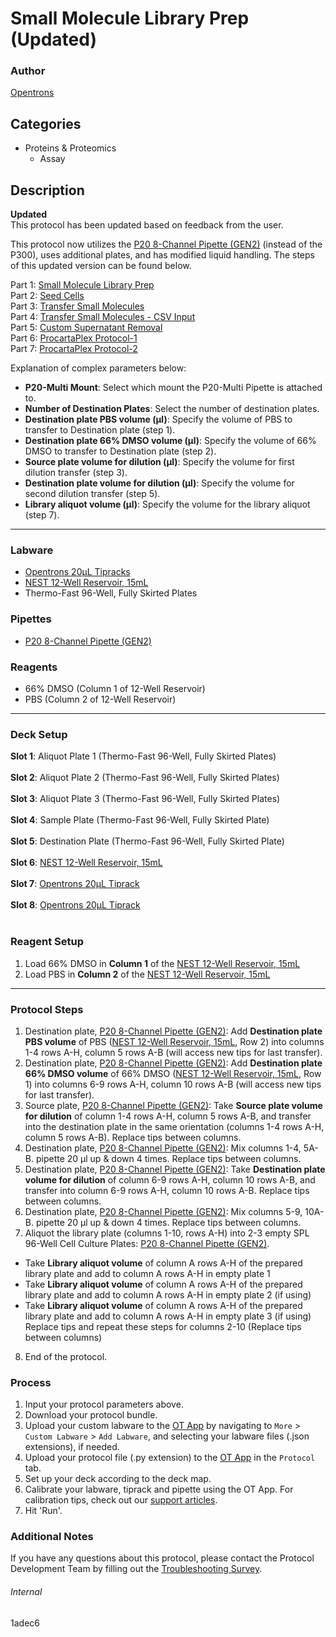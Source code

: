 # Small Molecule Library Prep (Updated)

### Author
[Opentrons](https://opentrons.com/)

## Categories
* Proteins & Proteomics
	* Assay

## Description
**Updated**</br>
This protocol has been updated based on feedback from the user.

This protocol now utilizes the [P20 8-Channel Pipette (GEN2)](https://shop.opentrons.com/collections/ot-2-pipettes/products/8-channel-electronic-pipette) (instead of the P300), uses additional plates, and has modified liquid handling. The steps of this updated version can be found below.

Part 1: [Small Molecule Library Prep](./1adec6)</br>
Part 2: [Seed Cells](./1adec6-2)</br>
Part 3: [Transfer Small Molecules](./1adec6-3)</br>
Part 4: [Transfer Small Molecules - CSV Input](./1adec6-4)</br>
Part 5: [Custom Supernatant Removal](./1adec6-5)</br>
Part 6: [ProcartaPlex Protocol-1](./1adec6-6)</br>
Part 7: [ProcartaPlex Protocol-2](./1adec6-7)</br>

Explanation of complex parameters below:
* **P20-Multi Mount**: Select which mount the P20-Multi Pipette is attached to.
* **Number of Destination Plates**: Select the number of destination plates.
* **Destination plate PBS volume (µl)**: Specify the volume of PBS to transfer to Destination plate (step 1).
* **Destination plate 66% DMSO volume (µl)**: Specify the volume of 66% DMSO to transfer to Destination plate (step 2).
* **Source plate volume for dilution (µl)**: Specify the volume for first dilution transfer (step 3).
* **Destination plate volume for dilution (µl)**: Specify the volume for second dilution transfer (step 5).
* **Library aliquot volume (µl)**: Specify the volume for the library aliquot (step 7).

---

### Labware
* [Opentrons 20µL Tipracks](https://shop.opentrons.com/collections/opentrons-tips/products/opentrons-20ul-tips)
* [NEST 12-Well Reservoir, 15mL](https://shop.opentrons.com/collections/verified-labware/products/nest-12-well-reservoir-15-ml)
* Thermo-Fast 96-Well, Fully Skirted Plates

### Pipettes
* [P20 8-Channel Pipette (GEN2)](https://shop.opentrons.com/collections/ot-2-pipettes/products/8-channel-electronic-pipette)

### Reagents
* 66% DMSO (Column 1 of 12-Well Reservoir)
* PBS (Column 2 of 12-Well Reservoir)

---

### Deck Setup
**Slot 1**: Aliquot Plate 1 (Thermo-Fast 96-Well, Fully Skirted Plates)</br>
</br>
**Slot 2**: Aliquot Plate 2 (Thermo-Fast 96-Well, Fully Skirted Plates)</br>
</br>
**Slot 3**: Aliquot Plate 3 (Thermo-Fast 96-Well, Fully Skirted Plates)</br>
</br>
**Slot 4**: Sample Plate (Thermo-Fast 96-Well, Fully Skirted Plate)</br>
</br>
**Slot 5**: Destination Plate (Thermo-Fast 96-Well, Fully Skirted Plate)</br>
</br>
**Slot 6**: [NEST 12-Well Reservoir, 15mL](https://shop.opentrons.com/collections/verified-labware/products/nest-12-well-reservoir-15-ml)</br>
</br>
**Slot 7**: [Opentrons 20µL Tiprack](https://shop.opentrons.com/collections/opentrons-tips/products/opentrons-20ul-tips)</br>
</br>
**Slot 8**: [Opentrons 20µL Tiprack](https://shop.opentrons.com/collections/opentrons-tips/products/opentrons-20ul-tips)</br>
</br>


### Reagent Setup
1. Load 66% DMSO in **Column 1** of the [NEST 12-Well Reservoir, 15mL](https://shop.opentrons.com/collections/verified-labware/products/nest-12-well-reservoir-15-ml)
2. Load PBS in **Column 2** of the [NEST 12-Well Reservoir, 15mL](https://shop.opentrons.com/collections/verified-labware/products/nest-12-well-reservoir-15-ml)

---

### Protocol Steps
1. Destination plate, [P20 8-Channel Pipette (GEN2)](https://shop.opentrons.com/collections/ot-2-pipettes/products/8-channel-electronic-pipette): Add **Destination plate PBS volume** of PBS ([NEST 12-Well Reservoir, 15mL](https://shop.opentrons.com/collections/verified-labware/products/nest-12-well-reservoir-15-ml), Row 2) into columns 1-4 rows A-H, column 5 rows A-B (will access new tips for last transfer).
2. Destination plate, [P20 8-Channel Pipette (GEN2)](https://shop.opentrons.com/collections/ot-2-pipettes/products/8-channel-electronic-pipette): Add **Destination plate 66% DMSO volume** of 66% DMSO ([NEST 12-Well Reservoir, 15mL](https://shop.opentrons.com/collections/verified-labware/products/nest-12-well-reservoir-15-ml), Row 1) into columns 6-9 rows A-H, column 10 rows A-B (will access new tips for last transfer).
3. Source plate, [P20 8-Channel Pipette (GEN2)](https://shop.opentrons.com/collections/ot-2-pipettes/products/8-channel-electronic-pipette): Take **Source plate volume for dilution** of column 1-4 rows A-H, column 5 rows A-B, and transfer into the destination plate in the same orientation (columns 1-4 rows A-H, column 5 rows A-B). Replace tips between columns.
4. Destination plate, [P20 8-Channel Pipette (GEN2)](https://shop.opentrons.com/collections/ot-2-pipettes/products/8-channel-electronic-pipette): Mix columns 1-4, 5A-B. pipette 20 µl up & down 4 times. Replace tips between columns.
5. Destination plate, [P20 8-Channel Pipette (GEN2)](https://shop.opentrons.com/collections/ot-2-pipettes/products/8-channel-electronic-pipette): Take **Destination plate volume for dilution** of column 6-9 rows A-H, column 10 rows A-B, and transfer into column 6-9 rows A-H, column 10 rows A-B. Replace tips between columns.
6. Destination plate, [P20 8-Channel Pipette (GEN2)](https://shop.opentrons.com/collections/ot-2-pipettes/products/8-channel-electronic-pipette): Mix columns 5-9, 10A-B. pipette 20 µl up & down 4 times. Replace tips between columns.
7. Aliquot the library plate (columns 1-10, rows A-H) into 2-3 empty SPL 96-Well Cell Culture Plates: [P20 8-Channel Pipette (GEN2)](https://shop.opentrons.com/collections/ot-2-pipettes/products/8-channel-electronic-pipette).
- Take **Library aliquot volume** of column A rows A-H of the prepared library plate and add to
column A rows A-H in empty plate 1
- Take **Library aliquot volume** of column A rows A-H of the prepared library plate and add to
column A rows A-H in empty plate 2 (if using)
- Take **Library aliquot volume** of column A rows A-H of the prepared library plate and add to
column A rows A-H in empty plate 3 (if using)
Replace tips and repeat these steps for columns 2-10 (Replace tips between columns)
8. End of the protocol.

### Process
1. Input your protocol parameters above.
2. Download your protocol bundle.
3. Upload your custom labware to the [OT App](https://opentrons.com/ot-app) by navigating to `More` > `Custom Labware` > `Add Labware`, and selecting your labware files (.json extensions), if needed.
4. Upload your protocol file (.py extension) to the [OT App](https://opentrons.com/ot-app) in the `Protocol` tab.
5. Set up your deck according to the deck map.
6. Calibrate your labware, tiprack and pipette using the OT App. For calibration tips, check out our [support articles](https://support.opentrons.com/en/collections/1559720-guide-for-getting-started-with-the-ot-2).
7. Hit 'Run'.

### Additional Notes
If you have any questions about this protocol, please contact the Protocol Development Team by filling out the [Troubleshooting Survey](https://protocol-troubleshooting.paperform.co/).

###### Internal
1adec6
